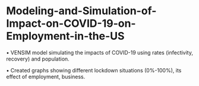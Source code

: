 # Modeling-and-Simulation-of-Impact-on-COVID-19-on-Employment-in-the-US

• VENSIM model simulating the impacts of COVID-19 using rates (infectivity, recovery) and population.

• Created graphs showing different lockdown situations (0%-100%), its effect of employment, business.
